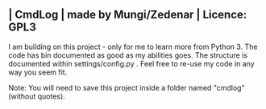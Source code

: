 | CmdLog | made by Mungi/Zedenar | Licence: GPL3
------------------------------------------------
I am building on this project - only for me to learn more from Python 3.
The code has bin documented as good as my abilities goes.
The structure is documented within settings/config.py .
Feel free to re-use my code in any way you seem fit.

Note: You will need to save this project inside a folder named "cmdlog" (without quotes).
